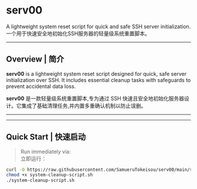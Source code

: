 # serv00

A lightweight system reset script for quick and safe SSH server initialization.
一个用于快速安全地初始化SSH服务器的轻量级系统重置脚本。

---

## Overview | 简介

**serv00** is a lightweight system reset script designed for quick, safe server initialization over SSH. It includes essential cleanup tasks with safeguards to prevent accidental data loss.

**serv00** 是一款轻量级系统重置脚本,专为通过 SSH 快速且安全地初始化服务器设计。它集成了基础清理任务,并内置多重确认机制以防止误删。

---

---

## Quick Start | 快速启动

> Run immediately via:  
> 立即运行：

```bash
curl -O https://raw.githubusercontent.com/SamueruTokeisou/serv00/main/system-cleanup-script.sh
chmod +x system-cleanup-script.sh
./system-cleanup-script.sh
